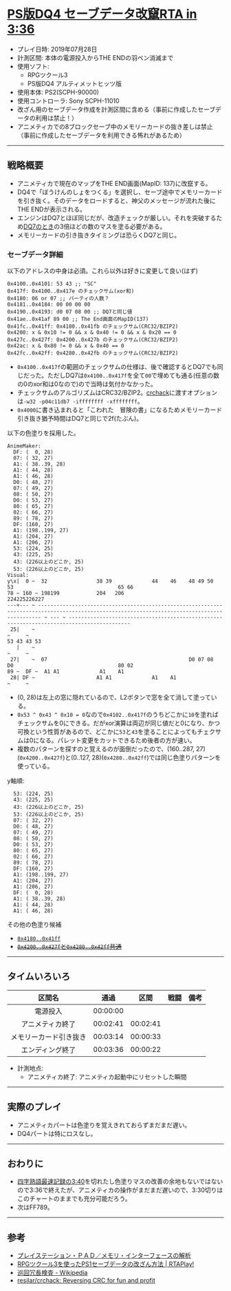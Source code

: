 # [PS版DQ4 セーブデータ改竄RTA in 3:36](https://www.youtube.com/watch?v=tfuQmQ-ua6Y)

- プレイ日時: 2019年07月28日
- 計測区間: 本体の電源投入からTHE ENDの羽ペン消滅まで
- 使用ソフト:
  - RPGツクール3
  - PS版DQ4 アルティメットヒッツ版
- 使用本体: PS2(SCPH-90000)
- 使用コントローラ: Sony SCPH-11010
- 改ざん用のセーブデータ作成を計測区間に含める（事前に作成したセーブデータの利用は禁止！）
- アニメティカでの8ブロックセーブ中のメモリーカードの抜き差しは禁止（事前に作成したセーブデータを利用できる怖れがあるため）

----

## 戦略概要

- アニメティカで現在のマップをTHE END画面(MapID: 137)に改竄する。
- DQ4で「ぼうけんのしょをつくる」を選択し、セーブ途中でメモリーカードを引き抜く。そのデータをロードすると、神父のメッセージが流れた後にTHE ENDが表示される。
- エンジンはDQ7とほぼ同じだが、改造チェックが厳しい。それを突破するため[DQ7のとき](https://github.com/pingval/DQ7/blob/master/rta-saveglitch-20190630-00h02m49s.md)の3倍ほどの数のマスを塗る必要がある。
- メモリーカードの引き抜きタイミングは恐らくDQ7と同じ。

### セーブデータ詳細

以下のアドレスの中身は必須。これら以外は好きに変更して良い(はず)
```
0x4100..0x4101: 53 43 ;; "SC"
0x417f: 0x4100..0x417e のチェックサム(xor和)
0x4180: 06 or 07 ;; パーティの人数？
0x4181..0x4184: 00 00 00 00
0x4190..0x4193: d0 07 08 00 ;; DQ7と同じ値
0x41ae..0x41af 89 00 ;; The End画面のMapID(137)
0x41fc..0x41ff: 0x4180..0x41fb のチェックサム(CRC32/BZIP2)
0x4200: x & 0x10 != 0 && x & 0x40 != 0 && x & 0x20 == 0
0x427c..0x427f: 0x4200..0x427b のチェックサム(CRC32/BZIP2)
0x42ac: x & 0x80 != 0 && x & 0x40 == 0
0x42fc..0x42ff: 0x4280..0x42fb のチェックサム(CRC32/BZIP2)
```

- `0x4100..0x417f`の範囲のチェックサムの仕様は、後で確認するとDQ7でも同じだった。ただしDQ7は`0x4100..0x417f`を全て`00`で埋めても通る(任意の数の0のxor和は0なので)ので当時は気付かなかった。
- チェックサムのアルゴリズムはCRC32/BZIP2。[crchack](https://github.com/resilar/crchack)に渡すオプションは`-w32 -p04c11db7 -iffffffff -xffffffff`。
- `0x4000`に書き込まれると「こわれた　冒険の書」になるためメモリーカード引き抜き猶予時間はDQ7と同じで2f(たぶん)。

以下の色塗りを採用した。
```
AnimeMaker:
  DF: (  0, 28)
  07: ( 32, 27)
  A1: ( 38..39, 28)
  A1: ( 44, 28)
  A1: ( 46, 28)
  D0: ( 48, 27)
  07: ( 49, 27)
  08: ( 50, 27)
  D0: ( 53, 27)
  80: ( 65, 27)
  02: ( 66, 27)
  89: ( 78, 27)
  DF: (160, 27)
  A1: (198..199, 27)
  A1: (204, 27)
  A1: (206, 27)
  53: (224, 25)
  43: (225, 25)
  43: (226以上のどこか, 25)
  53: (226以上のどこか, 25)
Visual:
y\x|  0 ~  32                38 39             44    46    48 49 50       53                                  65 66                                  78 ~ 160 ~ 198199            204   206                                                   224225226227
---+--- ~ --------------------------------------------------------------------------------------------------------------------------------------------- ~ --- ~ ------------------------------------------------------------------------------------------
 25|    ~                                                                                                                                               ~     ~                                                                                53 43 43 53
   |    ~                                                                                                                                               ~     ~                                                                                           
 27|    ~  07                                              D0 07 08       D0                                  80 02                                  89 ~  DF ~  A1 A1             A1    A1                                                               
 28| DF ~                    A1 A1             A1    A1                                                                                                 ~     ~                                                                                           
```
- (0, 28)は左上の窓に隠れているので、L2ボタンで窓を全て消して塗っている。
- `0x53 ^ 0x43 ^ 0x10 = 0`なので`0x4102..0x417f`のうちどこかに`10`を塗ればチェックサムを0にできる。だがxor演算は両辺が同じ値だと0になり、かつ可換という性質があるので、どこかに`53`と`43`を塗ることによってもチェクサムは0になる。パレット変更をカットできるため後者の方が速い。
- 複数のパターンを探すのと覚えるのが面倒だったので、(160..287, 27)(`0x4200..0x427f`)と(0..127, 28)(`0x4280..0x42ff`)では同じ色塗りパターンを使っている。

y軸順: 
```
  53: (224, 25)
  43: (225, 25)
  43: (226以上のどこか, 25)
  53: (226以上のどこか, 25)
  07: ( 32, 27)
  D0: ( 48, 27)
  07: ( 49, 27)
  08: ( 50, 27)
  D0: ( 53, 27)
  80: ( 65, 27)
  02: ( 66, 27)
  89: ( 78, 27)
  DF: (160, 27)
  A1: (198..199, 27)
  A1: (204, 27)
  A1: (206, 27)
  DF: (  0, 28)
  A1: ( 38..39, 28)
  A1: ( 44, 28)
  A1: ( 46, 28)
```

その他の色塗り候補
- [`0x4180..0x41ff`](./0x4180_checksum.txt)
- ~~[`0x4200..0x427f`と`0x4280..0x42ff`共通](./0x4200_0x4280_checksum.txt)~~

----

## タイムいろいろ

|区間名|通過|区間|戦闘|備考|
|:---:|:---:|:---:|:---:|:---:|
|電源投入|00:00:00|||
|アニメティカ終了|00:02:41|00:02:41|||
|メモリーカード引き抜き|00:03:14|00:00:33|||
|エンディング終了|00:03:36|00:00:22|||

- 計測地点:
  - アニメティカ終了: アニメティカ起動中にリセットした瞬間

----

## 実際のプレイ

- アニメティカパートは色塗りを覚えきれておらずまだまだ遅い。
- DQ4パートは特にロスなし。

----

## おわりに

- [四字熟語最速記録の3:40](https://www.speedrun.com/Yojijukugo_Flash/run/zq3gx6ry)を切れたし色塗りマスの改善の余地もないではないので3:36で終えたが、アニメティカの操作がまだまだ遅いので、3:30切りはこのチャートのままでも充分可能だろう。
- 次はFF789。

----

## 参考

- [プレイステーション・ＰＡＤ／メモリ・インターフェースの解析](http://kaele.com/~kashima/games/ps_jpn.txt)
- [RPGツクール3を使ったPS1セーブデータの改ざん方法 | RTAPlay!](https://rta-play.info/tool/save-glitch/)
- [巡回冗長検査 - Wikipedia](https://ja.wikipedia.org/wiki/%E5%B7%A1%E5%9B%9E%E5%86%97%E9%95%B7%E6%A4%9C%E6%9F%BB)
- [resilar/crchack: Reversing CRC for fun and profit](https://github.com/resilar/crchack)
